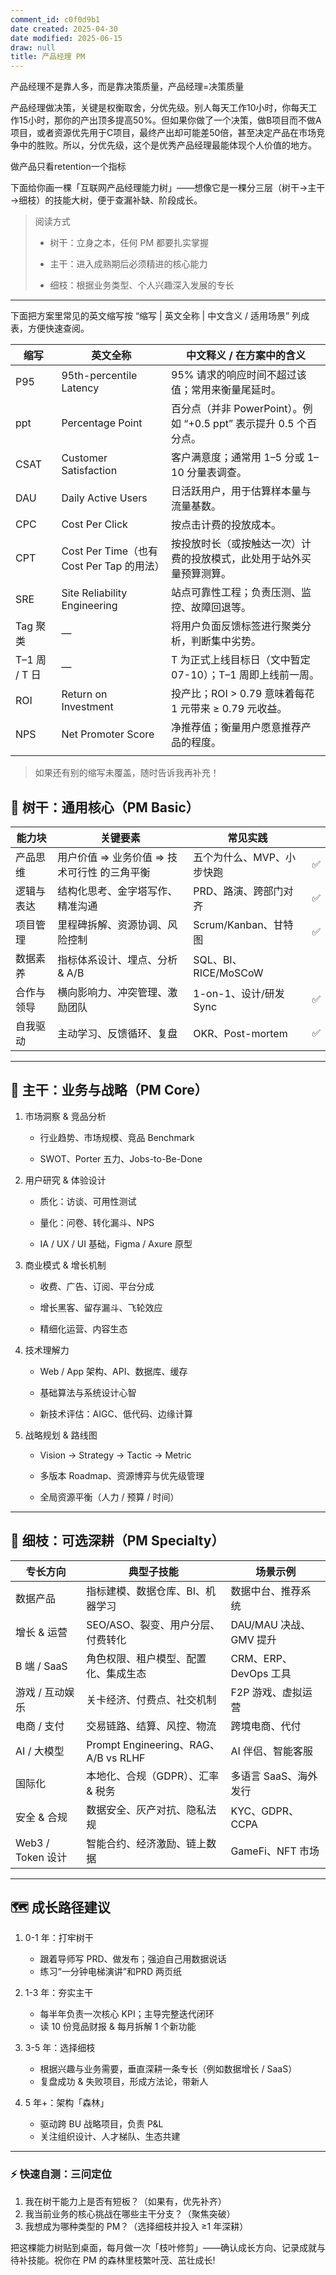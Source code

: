 ```yaml
---
comment_id: c0f0d9b1
date created: 2025-04-30
date modified: 2025-06-15
draw: null
title: 产品经理 PM
---
```

产品经理不是靠人多，而是靠决策质量，产品经理=决策质量

产品经理做决策，关键是权衡取舍，分优先级。别人每天工作10小时，你每天工作15小时，那你的产出顶多提高50%。但如果你做了一个决策，做B项目而不做A项目，或者资源优先用于C项目，最终产出却可能差50倍，甚至决定产品在市场竞争中的胜败。所以，分优先级，这个是优秀产品经理最能体现个人价值的地方。

做产品只看retention一个指标

下面给你画一棵「互联网产品经理能力树」——想像它是一棵分三层（树干→主干→细枝）的技能大树，便于查漏补缺、阶段成长。

> 阅读方式
>
> - 树干：立身之本，任何 PM 都要扎实掌握
>
> - 主干：进入成熟期后必须精进的核心能力
>
> - 细枝：根据业务类型、个人兴趣深入发展的专长
>

---

下面把方案里常见的英文缩写按 “缩写 | 英文全称 | 中文含义 / 适用场景” 列成表，方便快速查阅。

| 缩写              | 英文全称                               | 中文释义 / 在方案中的含义                                  |
| --------------- | ---------------------------------- | ----------------------------------------------- |
| P95         | 95th-percentile Latency            | 95% 请求的响应时间不超过该值；常用来衡量尾延时。|
| ppt         | Percentage Point                   | 百分点（并非 PowerPoint）。例如 “+0.5 ppt” 表示提升 0.5 个百分点。|
| CSAT        | Customer Satisfaction              | 客户满意度；通常用 1–5 分或 1–10 分量表调查。|
| DAU         | Daily Active Users                 | 日活跃用户，用于估算样本量与流量基数。|
| CPC         | Cost Per Click                     | 按点击计费的投放成本。|
| CPT         | Cost Per Time（也有 Cost Per Tap 的用法）| 按投放时长（或按触达一次）计费的投放模式，此处用于站外买量预算测算。|
| SRE         | Site Reliability Engineering       | 站点可靠性工程；负责压测、监控、故障回退等。|
| Tag 聚类      |—| 将用户负面反馈标签进行聚类分析，判断集中劣势。|
| T–1 周 / T 日 |—| T 为正式上线目标日（文中暂定 07-10）；T–1 周即上线前一周。|
| ROI         | Return on Investment               | 投产比；ROI > 0.79 意味着每花 1 元带来 ≥ 0.79 元收益。|
| NPS         | Net Promoter Score                 | 净推荐值；衡量用户愿意推荐产品的程度。|
|                 |                                    |                                                 |

> 如果还有别的缩写未覆盖，随时告诉我再补充！




## 🌳 树干：通用核心（PM Basic）

| 能力块       | 关键要素                      | 常见实践               |     |
| --------- | ------------------------- | ------------------ | --- |
| 产品思维  | 用户价值 ⇒ 业务价值 ⇒ 技术可行性 的三角平衡 | 五个为什么、MVP、小步快跑     | ✅   |
| 逻辑与表达 | 结构化思考、金字塔写作、精准沟通          | PRD、路演、跨部门对齐       | ✅   |
| 项目管理  | 里程碑拆解、资源协调、风险控制           | Scrum/Kanban、甘特图   | ✅   |
| 数据素养  | 指标体系设计、埋点、分析 & A/B        | SQL、BI、RICE/MoSCoW |     |
| 合作与领导 | 横向影响力、冲突管理、激励团队           | 1-on-1、设计/研发 Sync  | ✅   |
| 自我驱动  | 主动学习、反馈循环、复盘              | OKR、Post-mortem    | ✅   |

---

## 🌿 主干：业务与战略（PM Core）

1. 市场洞察 & 竞品分析
    
    - 行业趋势、市场规模、竞品 Benchmark
        
    - SWOT、Porter 五力、Jobs-to-Be-Done
        
2. 用户研究 & 体验设计
    
    - 质化：访谈、可用性测试
        
    - 量化：问卷、转化漏斗、NPS
        
    - IA / UX / UI 基础，Figma / Axure 原型
        
3. 商业模式 & 增长机制
    
    - 收费、广告、订阅、平台分成
        
    - 增长黑客、留存漏斗、飞轮效应
        
    - 精细化运营、内容生态
        
4. 技术理解力
    
    - Web / App 架构、API、数据库、缓存
        
    - 基础算法与系统设计心智
        
    - 新技术评估：AIGC、低代码、边缘计算
        
5. 战略规划 & 路线图
    
    - Vision → Strategy → Tactic → Metric
        
    - 多版本 Roadmap、资源博弈与优先级管理
        
    - 全局资源平衡（人力 / 预算 / 时间）
        

---

## 🌱 细枝：可选深耕（PM Specialty）

|专长方向|典型子技能|场景示例|
|---|---|---|
|数据产品|指标建模、数据仓库、BI、机器学习|数据中台、推荐系统|
|增长 & 运营|SEO/ASO、裂变、用户分层、付费转化|DAU/MAU 决战、GMV 提升|
|B 端 / SaaS|角色权限、租户模型、配置化、集成生态|CRM、ERP、DevOps 工具|
|游戏 / 互动娱乐|关卡经济、付费点、社交机制|F2P 游戏、虚拟运营|
|电商 / 支付|交易链路、结算、风控、物流|跨境电商、代付|
|AI / 大模型|Prompt Engineering、RAG、A/B vs RLHF|AI 伴侣、智能客服|
|国际化|本地化、合规（GDPR）、汇率 & 税务|多语言 SaaS、海外发行|
|安全 & 合规|数据安全、灰产对抗、隐私法规|KYC、GDPR、CCPA|
|Web3 / Token 设计|智能合约、经济激励、链上数据|GameFi、NFT 市场|

---

## 🗺️ 成长路径建议

1. 0-1 年：打牢树干
    - 跟着导师写 PRD、做发布；强迫自己用数据说话
    - 练习“一分钟电梯演讲”和PRD 两页纸
        
2. 1-3 年：夯实主干
    - 每半年负责一次核心 KPI；主导完整迭代闭环
    - 读 10 份竞品财报 & 每月拆解 1 个新功能
        
3. 3-5 年：选择细枝
    - 根据兴趣与业务需要，垂直深耕一条专长（例如数据增长 / SaaS）
    - 复盘成功 & 失败项目，形成方法论，带新人
        
4. 5 年+：架构「森林」
    - 驱动跨 BU 战略项目，负责 P&L
    - 关注组织设计、人才梯队、生态共建
        

---

### ⚡ 快速自测：三问定位

1. 我在树干能力上是否有短板？（如果有，优先补齐）
2. 我当前业务的核心挑战在哪些主干分支？（聚焦突破）
3. 我想成为哪种类型的 PM？（选择细枝并投入 ≥1 年深耕）
    

把这棵能力树贴到桌面，每月做一次「枝叶修剪」——确认成长方向、记录成就与待补技能。祝你在 PM 的森林里枝繁叶茂、茁壮成长!

